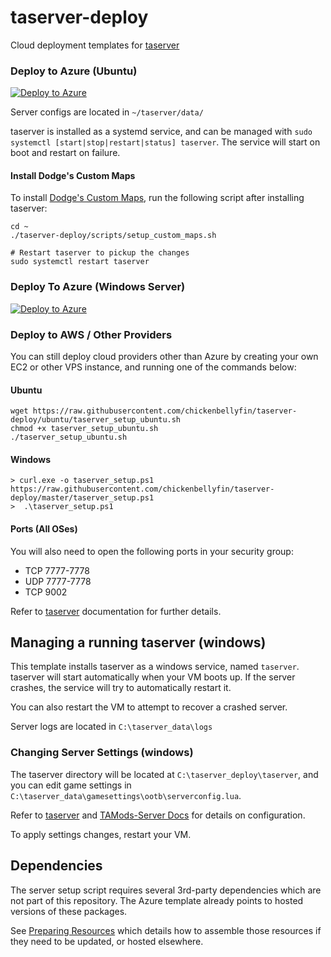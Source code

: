 # taserver-deploy
Cloud deployment templates for [taserver](https://github.com/Griffon26/taserver)


### Deploy to Azure (Ubuntu)
[![Deploy to Azure](https://aka.ms/deploytoazurebutton)](https://portal.azure.com/#create/Microsoft.Template/uri/https%3A%2F%2Fraw.githubusercontent.com%2Fchickenbellyfin%2Ftaserver-deploy%2Fubuntu%2Fazure%2Fazuredeploy_ubuntu.json)

Server configs are located in `~/taserver/data/`

taserver is installed as a systemd service, and can be managed with `sudo systemctl [start|stop|restart|status] taserver`. The service will start on boot and restart on failure.

#### Install Dodge's Custom Maps
To install [Dodge's Custom Maps](https://www.dodgesdomain.com/docs/custommaps/trctf-blues), run the following script after installing taserver:
```
cd ~
./taserver-deploy/scripts/setup_custom_maps.sh

# Restart taserver to pickup the changes
sudo systemctl restart taserver
```


### Deploy To Azure (Windows Server)
[![Deploy to Azure](https://aka.ms/deploytoazurebutton)](https://portal.azure.com/#create/Microsoft.Template/uri/https%3A%2F%2Fraw.githubusercontent.com%2Fchickenbellyfin%2Ftaserver-deploy%2Fmaster%2Fazure%2Fazuredeploy.json)

### Deploy to AWS / Other Providers
You can still deploy cloud providers other than Azure by creating your own EC2 or other VPS instance, and running one of the commands below:

#### Ubuntu
```
wget https://raw.githubusercontent.com/chickenbellyfin/taserver-deploy/ubuntu/taserver_setup_ubuntu.sh
chmod +x taserver_setup_ubuntu.sh
./taserver_setup_ubuntu.sh

```

#### Windows
```
> curl.exe -o taserver_setup.ps1 https://raw.githubusercontent.com/chickenbellyfin/taserver-deploy/master/taserver_setup.ps1
>  .\taserver_setup.ps1
```

#### Ports (All OSes)
You will also need to open the following ports in your security group:
- TCP 7777-7778
- UDP 7777-7778
- TCP 9002

Refer to [taserver](https://github.com/Griffon26/taserver) documentation for further details.

## Managing a running taserver (windows)

This template installs taserver as a windows service, named `taserver`.
taserver will start automatically when your VM boots up. If the server crashes, the service will try to automatically restart it.

You can also restart the VM to attempt to recover a crashed server.

Server logs are located in `C:\taserver_data\logs`

### Changing Server Settings (windows)
The taserver directory will be located at `C:\taserver_deploy\taserver`, and you can edit game settings in `C:\taserver_data\gamesettings\ootb\serverconfig.lua`.

Refer to [taserver](https://github.com/Griffon26/taserver) and [TAMods-Server Docs](https://www.tamods.org/docs/doc_srv_api_overview.html) for details on configuration.

To apply settings changes, restart your VM.


## Dependencies
The server setup script requires several 3rd-party dependencies which are not part of this repository. The Azure template already points to hosted versions of these packages. 

See [Preparing Resources](preparing_resources.md) which details how to assemble those resources if they need to be updated, or hosted elsewhere. 

